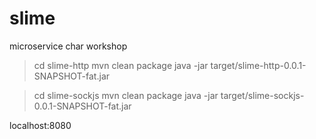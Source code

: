 # slime

microservice char workshop

>cd slime-http
>mvn clean package
>java -jar target/slime-http-0.0.1-SNAPSHOT-fat.jar

>cd slime-sockjs
>mvn clean package
>java -jar target/slime-sockjs-0.0.1-SNAPSHOT-fat.jar 

localhost:8080
